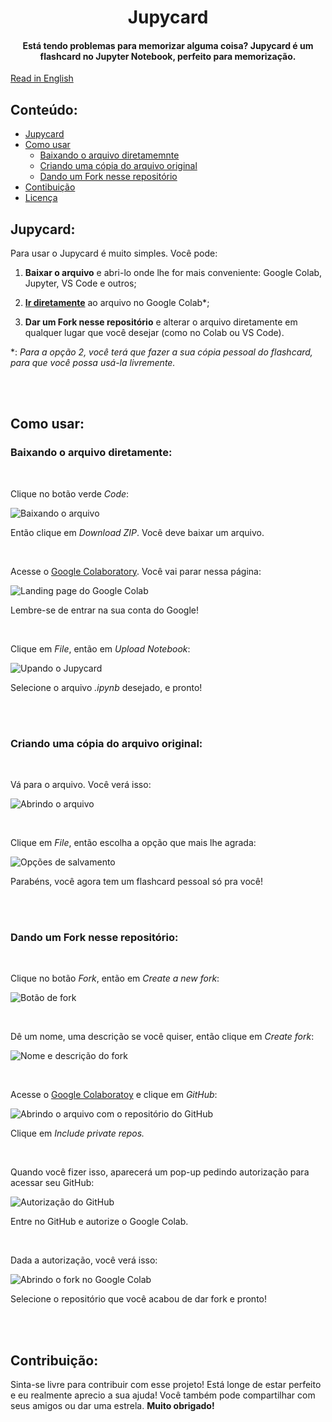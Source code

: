 <h1 align="center"> Jupycard</h1>

<div align="center">
<h4>Está tendo problemas para memorizar alguma coisa? Jupycard é um flashcard no Jupyter Notebook, perfeito para memorização.</h4>
</div>

[Read in English](/readme.md)

<h2>Conteúdo:</h2>

- [Jupycard](#jupycard)
- [Como usar](#como-usar)
    - [Baixando o arquivo diretamemnte](#baixando-o-arquivo-diretamente)
    - [Criando uma cópia do arquivo original](#criando-uma-cópia-do-arquivo-original)
    - [Dando um Fork nesse repositório](#dando-um-fork-nesse-repositório)
- [Contibuição](#contribuição)
- [Licença](/license.md)

## Jupycard:

Para usar o Jupycard é muito simples. Você pode:

1. **Baixar o arquivo** e abri-lo onde lhe for mais conveniente: Google Colab, Jupyter, VS Code e outros;

2. **[Ir diretamente](https://colab.research.google.com/drive/15n4szAatgZnPKI4pAdXCmKEUJBiQp1Uk?usp=sharing")** ao arquivo no Google Colab*;

3. **Dar um Fork nesse repositório** e alterar o arquivo diretamente em qualquer lugar que você desejar (como no Colab ou VS Code).

*: *Para a opção 2, você terá que fazer a sua cópia pessoal do flashcard, para que você possa usá-la livremente.*

<br />
<br />

## Como usar:

### Baixando o arquivo diretamente:
<br />

Clique no botão verde *Code*:

![Baixando o arquivo](/src/option1-step1-downloading-file.jpg) 

Então clique em *Download ZIP*. Você deve baixar um arquivo.

<br />

Acesse o [Google Colaboratory](https://colab.research.google.com). Você vai parar nessa página:

![Landing page do Google Colab](/src/option1-step2-google-colab.jpg)

Lembre-se de entrar na sua conta do Google!

<br />

Clique em *File*, então em *Upload Notebook*:

![Upando o Jupycard](/src/option1-step3-uploading-jupycard.jpg)

Selecione o arquivo *.ipynb* desejado, e pronto!

<br />
<br />

### Criando uma cópia do arquivo original:
<br />

Vá para o arquivo. Você verá isso:

![Abrindo o arquivo](/src/option2-step1-go-to-file.jpg)

<br />

Clique em *File*, então escolha a opção que mais lhe agrada:

![Opções de salvamento](/src/option2-step2-save-file.jpg)

Parabéns, você agora tem um flashcard pessoal só pra você!

<br />
<br />

### Dando um Fork nesse repositório:
<br />

Clique no botão *Fork*, então em *Create a new fork*:

![Botão de fork](/src/option3-step1-creating-a-fork.jpg)

<br />

Dê um nome, uma descrição se você quiser, então clique em *Create fork*:

![Nome e descrição do fork](/src/option3-step2-naming-the-fork.jpg)

<br />

Acesse o [Google Colaboratoy](https://colab.research.google.com) e clique em *GitHub*:

![Abrindo o arquivo com o repositório do GitHub](/src/option3-step3-github-to-colab.jpg)

Clique em *Include private repos.*

<br />

Quando você fizer isso, aparecerá um pop-up pedindo autorização para acessar seu GitHub:

![Autorização do GitHub](/src/option3-step4-authorization.jpg)

Entre no GitHub e autorize o Google Colab.

<br />

Dada a autorização, você verá isso:

![Abrindo o fork no Google Colab](/src/option3-step5-opening-fork-in-colab.jpg)

Selecione o repositório que você acabou de dar fork e pronto!

<br />
<br />

## Contribuição:
Sinta-se livre para contribuir com esse projeto! Está longe de estar perfeito e eu realmente aprecio a sua ajuda! Você também pode compartilhar com seus amigos ou dar uma estrela. **Muito obrigado!**
